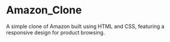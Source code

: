 # Amazon_Clone
A simple clone of Amazon built using HTML and CSS, featuring a responsive design for product browsing.

